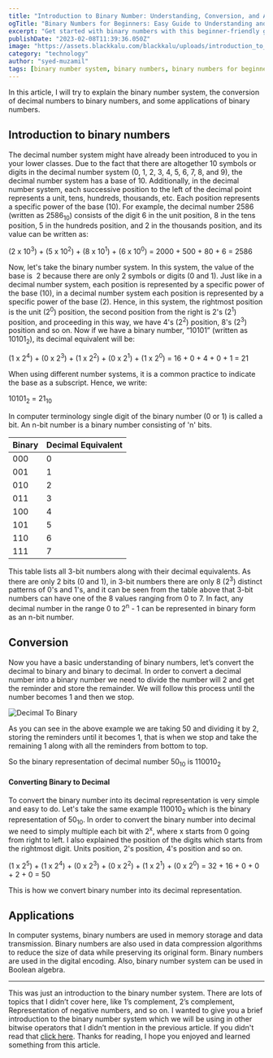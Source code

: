 ```yaml
---
title: "Introduction to Binary Number: Understanding, Conversion, and Applications"
ogTitle: "Binary Numbers for Beginners: Easy Guide to Understanding and Conversion"
excerpt: "Get started with binary numbers with this beginner-friendly guide. Learn what binary numbers are, how to convert decimal to binary, and some basic applications of binary numbers in computing."
publishDate: "2023-02-08T11:39:36.050Z"
image: "https://assets.blackkalu.com/blackkalu/uploads/introduction_to_binary_number_system.png"
category: "technology"
author: "syed-muzamil"
tags: [binary number system, binary numbers, binary numbers for beginners, introduction to binary numbers, decimal to binary, binary to decimal]
---
```


In this article, I will try to explain the binary number system, the conversion of decimal numbers to binary numbers, and some applications of binary numbers.

## Introduction to binary numbers

The decimal number system might have already been introduced to you in your lower classes. Due to the fact that there are altogether 10 symbols or digits in the decimal number system (0, 1, 2, 3, 4, 5, 6, 7, 8, and 9), the decimal number system has a base of 10. Additionally, in the decimal number system, each successive position to the left of the decimal point represents a unit, tens, hundreds, thousands, etc. Each position represents a specific power of the base (10). For example, the decimal number 2586 (written as 2586<sub>10</sub>) consists of the digit 6 in the unit position, 8 in the tens position, 5 in the hundreds position, and 2 in the thousands position, and its value can be written as:

(2 x 10<sup>3</sup>) + (5 x 10<sup>2</sup>) + (8 x 10<sup>1</sup>) + (6 x 10<sup>0</sup>) = 2000 + 500 + 80 + 6 = 2586

Now, let's take the binary number system. In this system, the value of the base is  2 because there are only 2 symbols or digits (0 and 1). Just like in a decimal number system, each position is represented by a specific power of the base (10), in a decimal number system each position is represented by a specific power of the base (2). Hence, in this system, the rightmost position is the unit (2<sup>0</sup>) position, the second position from the right is 2's (2<sup>1</sup>) position, and proceeding in this way, we have 4's (2<sup>2</sup>) position, 8's (2<sup>3</sup>) position and so on. Now if we have a binary number, “10101” (written as 10101<sub>2</sub>), its decimal equivalent will be:

(1 x 2<sup>4</sup>) + (0 x 2<sup>3</sup>) + (1 x 2<sup>2</sup>) + (0 x 2<sup>1</sup>) + (1 x 2<sup>0</sup>) = 16 + 0 + 4 + 0 + 1 = 21

When using different number systems, it is a common practice to indicate the base as a subscript. Hence, we write:

10101<sub>2</sub> = 21<sub>10</sub>

In computer terminology single digit of the binary number (0 or 1) is called a bit. An n-bit number is a binary number consisting of 'n' bits. 

| Binary  |Decimal Equivalent|
|---|---|
|000|0|
|001|1|
|010|2|
|011|3|
|100|4|
|101|5|
|110|6|
|111|7|


This table lists all 3-bit numbers along with their decimal equivalents. As there are only 2 bits (0 and 1), in 3-bit numbers there are only 8 (2<sup>3</sup>) distinct patterns of 0's and 1's, and it can be seen from the table above that 3-bit numbers can have one of the 8 values ranging from 0 to 7. In fact, any decimal number in the range 0 to 2<sup>n</sup> - 1 can be represented in binary form as an n-bit number.

## Conversion

Now you have a basic understanding of binary numbers, let’s convert the decimal to binary and binary to decimal. In order to convert a decimal number into a binary number we need to divide the number will 2 and get the reminder and store the remainder. We will follow this process until the number becomes 1 and then we stop.

![Decimal To Binary](https://assets.blackkalu.com/blackkalu/uploads/decimal_to_binary.png)

As you can see in the above example we are taking 50 and dividing it by 2, storing the reminders until it becomes 1, that is when we stop and take the remaining 1 along with all the reminders from bottom to top.

So the binary representation of decimal number 50<sub>10</sub> is 110010<sub>2</sub> 

#### Converting Binary to Decimal

To convert the binary number into its decimal representation is very simple and easy to do. Let's take the same example 110010<sub>2</sub> which is the binary representation of 50<sub>10</sub>. In order to convert the binary number into decimal we need to simply multiple each bit with 2<sup>x</sup>, where x starts from 0 going from right to left. I also explained the position of the digits which starts from the rightmost digit. Units position, 2's position, 4's position and so on.

(1 x 2<sup>5</sup>) + (1 x 2<sup>4</sup>) + (0 x 2<sup>3</sup>) + (0 x 2<sup>2</sup>) + (1 x 2<sup>1</sup>) + (0 x 2<sup>0</sup>) = 32 + 16 + 0 + 0 + 2 + 0 = 50

This is how we convert binary number into its decimal representation.

## Applications

In computer systems, binary numbers are used in memory storage and data transmission. Binary numbers are also used in data compression algorithms to reduce the size of data while preserving its original form. Binary numbers are used in the digital encoding. Also, binary number system can be used in Boolean algebra.

---

This was just an introduction to the binary number system. There are lots of topics that I didn’t cover here, like 1’s complement, 2’s complement, Representation of negative numbers, and so on. I wanted to give you a brief introduction to the binary number system which we will be using in other bitwise operators that I didn’t mention in the previous article. If you didn't read that [click here](https://www.blackkalu.com/what-are-bitwise-operators.). Thanks for reading, I hope you enjoyed and learned something from this article. 
